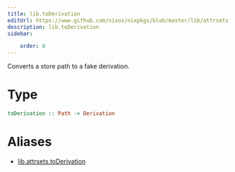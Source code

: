 ```yaml
---
title: lib.toDerivation
editUrl: https://www.github.com/nixos/nixpkgs/blob/master/lib/attrsets.nix#L819C6
description: lib.toDerivation
sidebar:

    order: 8
---
```


Converts a store path to a fake derivation.

# Type

```haskell
toDerivation :: Path -> Derivation
```


# Aliases

- [lib.attrsets.toDerivation](/reference/libattrsets.toDerivation)


